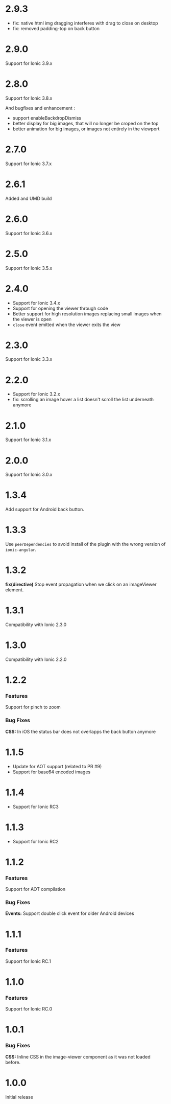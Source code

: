 # 2.9.3

 - fix: native html img dragging interferes with drag to close on desktop
 - fix: removed padding-top on back button

# 2.9.0

Support for Ionic 3.9.x

# 2.8.0

Support for Ionic 3.8.x

And bugfixes and enhancement :
- support enableBackdropDismiss
- better display for big images, that will no longer be croped on the top
- better animation for big images, or images not entirely in the viewport

# 2.7.0
Support for Ionic 3.7.x

# 2.6.1

Added and UMD build

# 2.6.0

Support for Ionic 3.6.x

# 2.5.0

Support for Ionic 3.5.x

# 2.4.0

- Support for Ionic 3.4.x
- Support for opening the viewer through code
- Better support for high resolution images replacing small images when the viewer is open
- `close` event emitted when the viewer exits the view

# 2.3.0

Support for Ionic 3.3.x

# 2.2.0

- Support for Ionic 3.2.x
- fix: scrolling an image hover a list doesn't scroll the list underneath anymore

# 2.1.0

Support for Ionic 3.1.x

# 2.0.0

Support for Ionic 3.0.x

# 1.3.4

Add support for Android back button.

# 1.3.3

Use `peerDependencies` to avoid install of the plugin with the wrong version of `ionic-angular`.

# 1.3.2

**fix(directive)** Stop event propagation when we click on an imageViewer element.

# 1.3.1

Compatibility with Ionic 2.3.0

# 1.3.0

Compatibility with Ionic 2.2.0

# 1.2.2

### Features

Support for pinch to zoom

### Bug Fixes

**CSS:** In iOS the status bar does not overlapps the back button anymore

# 1.1.5

- Update for AOT support (related to PR #9)
- Support for base64 encoded images

# 1.1.4

- Support for Ionic RC3

# 1.1.3

- Support for Ionic RC2

# 1.1.2

### Features

Support for AOT compilation

### Bug Fixes

**Events:** Support double click event for older Android devices

# 1.1.1

### Features

Support for Ionic RC.1

# 1.1.0

### Features

Support for Ionic RC.0

# 1.0.1

### Bug Fixes

**CSS:** Inline CSS in the image-viewer component as it was not loaded before.

# 1.0.0

Initial release